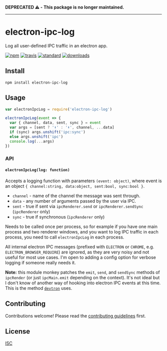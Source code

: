 **DEPRECATED ⚠️  - This package is no longer maintained.**

---

# electron-ipc-log

Log all user-defined IPC traffic in an electron app.

[![npm][1]][2]
[![travis][3]][4]
[![standard][5]][6]
[![downloads][7]][2]

[1]: https://img.shields.io/npm/v/electron-ipc-log.svg?style=flat-square
[2]: https://www.npmjs.com/package/electron-ipc-log
[3]: https://img.shields.io/travis/ungoldman/electron-ipc-log/master.svg?style=flat-square
[4]: https://travis-ci.org/ungoldman/electron-ipc-log
[5]: https://img.shields.io/badge/code%20style-standard-brightgreen.svg?style=flat-square
[6]: http://standardjs.com/
[7]: https://img.shields.io/npm/dm/electron-ipc-log.svg?style=flat-square


## Install

```
npm install electron-ipc-log
```

## Usage

```js
var electronIpcLog = require('electron-ipc-log')

electronIpcLog(event => {
  var { channel, data, sent, sync } = event
  var args = [sent ? '⬆️' : '⬇️', channel, ...data]
  if (sync) args.unshift('ipc:sync')
  else args.unshift('ipc')
  console.log(...args)
})
```

### API

#### `electronIpcLog(log: function)`

Accepts a logging function with parameters `(event: object)`, where event is an object `{ channel:string, data:object, sent:bool, sync:bool }`.

- `channel` - name of the channel the message was sent through.
- `data` - any number of arguments passed by the user via IPC.
- `sent` - true if sent via `ipcRenderer.send` or `ipcRenderer.sendSync` (`ipcRenderer` only)
- `sync` - true if synchronous (`ipcRenderer` only)

Needs to be called once per process, so for example if you have one main process and two renderer windows, and you want to log IPC traffic in each process, you need to call `electronIpcLog` in each process.

All internal electron IPC messages (prefixed with `ELECTRON` or `CHROME`, e.g. `ELECTRON_BROWSER_REQUIRE`) are ignored, as they are very noisy and not useful for most use cases. I'm open to adding a config option for verbose logging if someone really needs it.

**Note:** this module monkey patches the `emit`, `send`, and `sendSync` methods of `ipcRender` (or just `ipcMain.emit` depending on the context). It's not ideal but I don't know of another way of hooking into electron IPC events at this time. This is the method [`devtron`](https://github.com/electron/devtron/) uses.

## Contributing

Contributions welcome! Please read the [contributing guidelines](CONTRIBUTING.md) first.

## License

[ISC](LICENSE.md)
